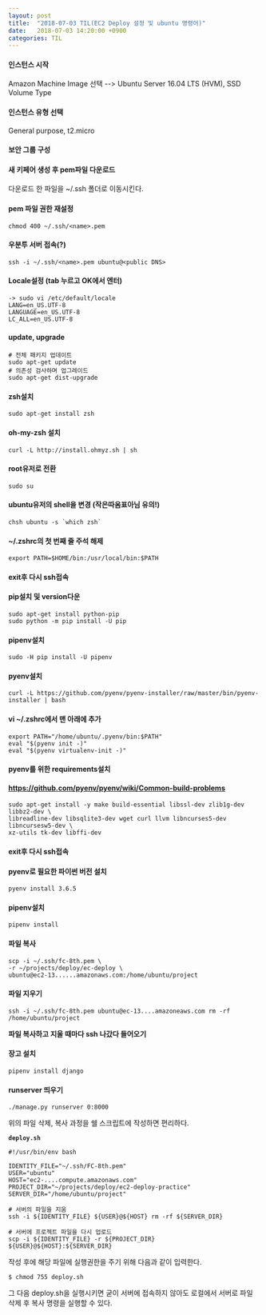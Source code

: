 ```yaml
---
layout: post
title:  "2018-07-03 TIL(EC2 Deploy 설정 및 ubuntu 명령어)"
date:   2018-07-03 14:20:00 +0900
categories: TIL
---
```


#### 인스턴스 시작

Amazon Machine Image 선택
--> Ubuntu Server 16.04 LTS (HVM), SSD Volume Type

#### 인스턴스 유형 선택

General purpose, t2.micro

#### 보안 그룹 구성

#### 새 키페어 생성 후 pem파일 다운로드

다운로드 한 파일을 ~/.ssh 폴더로 이동시킨다.

#### pem 파일 권한 재설정

```
chmod 400 ~/.ssh/<name>.pem
```

#### 우분투 서버 접속(?)

```
ssh -i ~/.ssh/<name>.pem ubuntu@<public DNS>
```

#### Locale설정 (tab 누르고 OK에서 엔터)

```
-> sudo vi /etc/default/locale
LANG=en_US.UTF-8  
LANGUAGE=en_US.UTF-8  
LC_ALL=en_US.UTF-8  
```

#### update, upgrade

```
# 전체 패키지 업데이트
sudo apt-get update
# 의존성 검사하며 업그레이드
sudo apt-get dist-upgrade
```

#### zsh설치

`sudo apt-get install zsh`

#### oh-my-zsh 설치

```
curl -L http://install.ohmyz.sh | sh
```

#### root유저로 전환

`sudo su`

#### ubuntu유저의 shell을 변경 (작은따옴표아님 유의!)

```
chsh ubuntu -s `which zsh`
```

#### ~/.zshrc의 첫 번째 줄 주석 해제

`export PATH=$HOME/bin:/usr/local/bin:$PATH`

#### exit후 다시 ssh접속

#### pip설치 및 version다운


```
sudo apt-get install python-pip
sudo python -m pip install -U pip
```

#### pipenv설치

`sudo -H pip install -U pipenv`

#### pyenv설치

```
curl -L https://github.com/pyenv/pyenv-installer/raw/master/bin/pyenv-installer | bash
```

#### vi ~/.zshrc에서 맨 아래에 추가

```
export PATH="/home/ubuntu/.pyenv/bin:$PATH"
eval "$(pyenv init -)"
eval "$(pyenv virtualenv-init -)"
```

#### pyenv를 위한 requirements설치

#### https://github.com/pyenv/pyenv/wiki/Common-build-problems

```
sudo apt-get install -y make build-essential libssl-dev zlib1g-dev libbz2-dev \
libreadline-dev libsqlite3-dev wget curl llvm libncurses5-dev libncursesw5-dev \
xz-utils tk-dev libffi-dev
```

#### exit후 다시 ssh접속

#### pyenv로 필요한 파이썬 버전 설치

`pyenv install 3.6.5`

#### pipenv설치

`pipenv install`


#### 파일 복사

```
scp -i ~/.ssh/fc-8th.pem \
-r ~/projects/deploy/ec-deploy \
ubuntu@ec2-13......amazonaws.com:/home/ubuntu/project
```

#### 파일 지우기

```
ssh -i ~/.ssh/fc-8th.pem ubuntu@ec-13....amazoneaws.com rm -rf /home/ubuntu/project
```

**파일 복사하고 지울 때마다 ssh 나갔다 들어오기**

#### 장고 설치

`pipenv install django`

#### runserver 띄우기


`./manage.py runserver 0:8000`

위의 파일 삭제, 복사 과정을 쉘 스크립트에 작성하면 편리하다.


**`deploy.sh`**

```shell
#!/usr/bin/env bash

IDENTITY_FILE="~/.ssh/FC-8th.pem"
USER="ubuntu"
HOST="ec2-....compute.amazonaws.com"
PROJECT_DIR="~/projects/deploy/ec2-deploy-practice"
SERVER_DIR="/home/ubuntu/project"

# 서버의 파일을 지움
ssh -i ${IDENTITY_FILE} ${USER}@${HOST} rm -rf ${SERVER_DIR}

# 서버에 프로젝트 파일을 다시 업로드
scp -i ${IDENTITY_FILE} -r ${PROJECT_DIR} ${USER}@${HOST}:${SERVER_DIR}

```

작성 후에 해당 파일에 실행권한을 주기 위해 다음과 같이 입력한다.

`$ chmod 755 deploy.sh`

그 다음 deploy.sh을 실행시키면 굳이 서버에 접속하지 않아도 로컬에서 서버로 파일 삭제 후 복사 명령을 실행할 수 있다.
